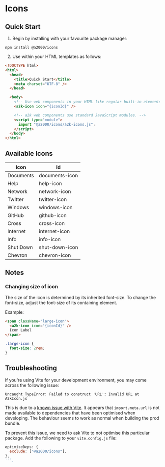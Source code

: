# Icons

## Quick Start

1. Begin by installing with your favourite package manager:

`npm install @a2000/icons`

2. Use within your HTML templates as follows:

```html
<!DOCTYPE html>
<html>
  <head>
    <title>Quick Start</title>
    <meta charset="UTF-8" />
  </head>

  <body>
    <!-- Use web components in your HTML like regular built-in elements. -->
    <a2k-icon icon="{iconId}" />

    <!-- a2k web components use standard JavaScript modules. -->
    <script type="module">
      import "@a2000/icons/a2k-icons.js";
    </script>
  </body>
</html>
```

## Available Icons

| Icon      | Id             |
| --------- | -------------- |
| Documents | documents-icon |
| Help      | help-icon      |
| Network   | network-icon   |
| Twitter   | twitter-icon   |
| Windows   | windows-icon   |
| GitHub    | github-icon    |
| Cross     | cross-icon     |
| Internet  | internet-icon  |
| Info      | info-icon      |
| Shut Down | shut-down-icon |
| Chevron   | chevron-icon   |

## Notes

### Changing size of icon

The size of the icon is determined by its inherited font-size. To change the font-size, adjust the font-size of its containing element.

Example:

```html
<span className="large-icon">
  <a2k-icon icon="{iconId}" />
  Icon Label
</span>
```

```css
.large-icon {
  font-size: 2rem;
}
```

## Troubleshooting

If you're using Vite for your development environment, you may come across the following issue:

`Uncaught TypeError: Failed to construct 'URL': Invalid URL at A2kIcon.js`

This is due to a [known issue with Vite](https://github.com/vitejs/vite/issues/7287). It appears that `import.meta.url` is not made available to dependencies that have been optimised when developing. The behaviour seems to work as normal when building the prod bundle.

To prevent this issue, we need to ask Vite to not optimise this particular package. Add the following to your `vite.config.js` file:

````js
optimizeDeps: {
  exclude: ["@a2000/icons"],
},
```.
````
